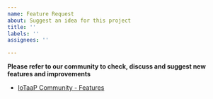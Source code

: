 ```yaml
---
name: Feature Request
about: Suggest an idea for this project
title: ''
labels: ''
assignees: ''

---
```


**Please refer to our community to check, discuss and suggest new features and improvements**
- [IoTaaP Community - Features](https://community.iotaap.io/c/iotaap-os/features)
